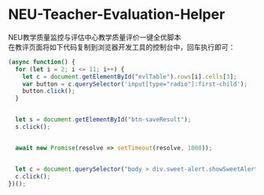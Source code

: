 # NEU-Teacher-Evaluation-Helper
NEU教学质量监控与评估中心教学质量评价一键全优脚本  
在教评页面将如下代码复制到浏览器开发工具的控制台中，回车执行即可：
``` javascript
(async function() {
  for (let i = 2; i <= 11; i++) {
    let c = document.getElementById("evlTable").rows[i].cells[3];
    var button = c.querySelector('input[type="radio"]:first-child');
    button.click();
  }


  let s = document.getElementById("btn-saveResult");
  s.click();


  await new Promise(resolve => setTimeout(resolve, 1000));


  let c = document.querySelector("body > div.sweet-alert.showSweetAlert.visible > div.sa-button-container > button.confirm");
  c.click();
})();
```
